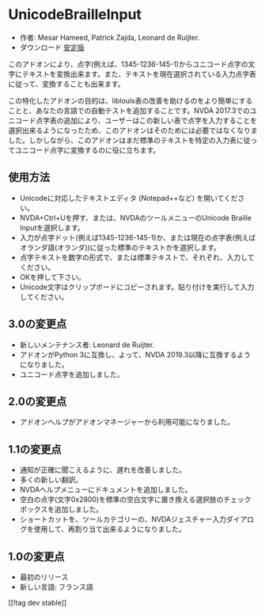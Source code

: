 # UnicodeBrailleInput #

* 作者: Mesar Hameed, Patrick Zajda, Leonard de Ruijter.
* ダウンロード [安定版][1]

このアドオンにより、点字(例えば、1345-1236-145-1)からユニコード点字の文字にテキストを変換出来ます。また、テキストを現在選択されている入力点字表に従って、変換することも出来ます。

この特化したアドオンの目的は、liblouis表の改善を助けるのをより簡単にすることと、あなたの言語での自動テストを追加することです。NVDA
2017.3でのユニコード点字表の追加により、ユーザーはこの新しい表で点字を入力することを選択出来るようになったため、このアドオンはそのためには必要ではなくなりました。しかしながら、このアドオンはまだ標準のテキストを特定の入力表に従ってユニコード点字に変換するのに役に立ちます。

## 使用方法

* Unicodeに対応したテキストエディタ (Notepad++など) を開いてください。
* NVDA+Ctrl+Uを押す、または、NVDAのツールメニューのUnicode Braille Inputを選択します。
* 入力が点字ドット(例えば1345-1236-145-1)か、または現在の点字表(例えばオランダ語(オランダ))に従った標準のテキストかを選択します。
* 点字テキストを数字の形式で、または標準テキストで、それぞれ、入力してください。
* OKを押して下さい。
* Unicode文字はクリップボードにコピーされます。貼り付けを実行して入力してください。

## 3.0の変更点

* 新しいメンテナンス者: Leonard de Ruijter.
* アドオンがPython 3に互換し、よって、NVDA 2019.3以降に互換するようになりました。
* ユニコード点字を追加しました。

## 2.0の変更点

* アドオンヘルプがアドオンマネージャーから利用可能になりました。

## 1.1の変更点 ##

* 通知が正確に聞こえるように、遅れを改善しました。
* 多くの新しい翻訳。
* NVDAヘルプメニューにドキュメントを追加しました。
* 空白の点字(文字0x2800)を標準の空白文字に置き換える選択肢のチェックボックスを追加しました。
* ショートカットを、ツールカテゴリーの、NVDAジェスチャー入力ダイアログを使用して、再割り当て出来るようになりました。

## 1.0の変更点 ##

* 最初のリリース
* 新しい言語: フランス語

[[!tag dev stable]]

[1]: https://www.nvaccess.org/addonStore/legacy?file=unicodeBrailleInput
